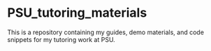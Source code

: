 # PSU_tutoring_materials
This is a repository containing my guides, demo materials, and code snippets for my tutoring work at PSU.
